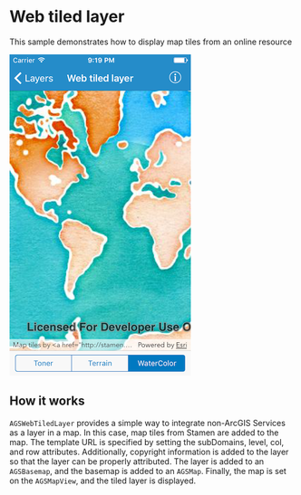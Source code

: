 # Web tiled layer

This sample demonstrates how to display map tiles from an online resource

![](image1.png)

## How it works

`AGSWebTiledLayer` provides a simple way to integrate non-ArcGIS Services as a layer in a map. In this case, map tiles from Stamen are added to the map. The template URL is specified by setting the subDomains, level, col, and row attributes. Additionally, copyright information is added to the layer so that the layer can be properly attributed. The layer is added to an `AGSBasemap`, and the basemap is added to an `AGSMap`. Finally, the map is set on the `AGSMapView`, and the tiled layer is displayed.



